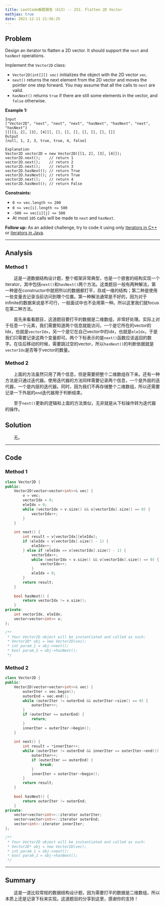 ```yaml
---
title: LeetCode解题报告（413) -- 251. Flatten 2D Vector
mathjax: true
date: 2021-12-11 21:56:25
---
```


## Problem

Design an iterator to flatten a 2D vector. It should support the `next` and `hasNext` operations.

<!-- more -->

Implement the `Vector2D` class:

- `Vector2D(int[][] vec)` initializes the object with the 2D vector `vec`.
- `next()` returns the next element from the 2D vector and moves the pointer one step forward. You may assume that all the calls to `next` are valid.
- `hasNext()` returns `true` if there are still some elements in the vector, and `false` otherwise.

**Example 1:**

```
Input
["Vector2D", "next", "next", "next", "hasNext", "hasNext", "next", "hasNext"]
[[[[1, 2], [3], [4]]], [], [], [], [], [], [], []]
Output
[null, 1, 2, 3, true, true, 4, false]

Explanation
Vector2D vector2D = new Vector2D([[1, 2], [3], [4]]);
vector2D.next();    // return 1
vector2D.next();    // return 2
vector2D.next();    // return 3
vector2D.hasNext(); // return True
vector2D.hasNext(); // return True
vector2D.next();    // return 4
vector2D.hasNext(); // return False
```

**Constraints:**

- `0 <= vec.length <= 200`
- `0 <= vec[i].length <= 500`
- `-500 <= vec[i][j] <= 500`
- At most `105` calls will be made to `next` and `hasNext`.

**Follow up:** As an added challenge, try to code it using only [iterators in C++](http://www.cplusplus.com/reference/iterator/iterator/) or [iterators in Java](http://docs.oracle.com/javase/7/docs/api/java/util/Iterator.html).

------

## Analysis

### Method 1

&emsp;&emsp;这是一道数据结构设计题，整个框架非常典型，也是一个嵌套的结构实现一个iterator，其中包括`next()`和`hasNext()`两个方法。这类题目一般有两种解法，第一种是在constructor中就把所以的数据都打平，存成一维的结构；第二种是使用一些变量去记录当前访问到哪个位置。第一种解法通常是不好的，因为对于infinite的数据来说是不可行，一般面试中也不会用第一种。所以这里我们就focus在第二种方法。

&emsp;&emsp;首先来看看题目，这道题目要打平的数据是二维数组，非常好处理。实际上对于任意一个元素，我们需要知道两个信息就能访问，一个是它所在的vector的Idx，也就是`vectorIdx`，另一个是它在自己vector中的idx，也就是`eleIdx`，于是我们只需要记录这两个变量即可。两个下标表示的是`next()`函数应该返回的数字。在往后移动的时候，需要跳过空的vector，所以`hasNext()`的判断依据就是`vectorIdx`是否等于vector的数量。

### Method 2

&emsp;&emsp;上面的方法虽然只用了两个信息，但是需要把整个二维数组存下来。还有一种方法是只通过迭代器。使用迭代器的方法同样需要记录两个信息，一个是外层的迭代器，一个是内层的迭代器。同时，因为我们不再存储整个二维数组，所以还需要记录一下外层的`end`迭代器用于判断结束。

&emsp;&emsp;至于`next()`更新的逻辑和上面的方法类似，无非就是从下标操作转为迭代器的操作。

## Solution

&emsp;&emsp;无。

------

## Code

### Method 1

```c++
class Vector2D {
public:
    Vector2D(vector<vector<int>>& vec) {
        v = vec;
        vectorIdx = 0;
        eleIdx = 0;
        while (vectorIdx < v.size() && v[vectorIdx].size() == 0) {
            vectorIdx++;
        }
    }
    
    int next() {
        int result = v[vectorIdx][eleIdx];
        if (eleIdx < v[vectorIdx].size() - 1) {
            eleIdx++;
        } else if (eleIdx == v[vectorIdx].size() - 1) {
            vectorIdx++;
            while (vectorIdx < v.size() && v[vectorIdx].size() == 0) {
                vectorIdx++;
            }
            eleIdx = 0;
        }
        return result;
    }
    
    bool hasNext() {
        return vectorIdx != v.size();
    }
private:
    int vectorIdx, eleIdx;
    vector<vector<int>> v;
};

/**
 * Your Vector2D object will be instantiated and called as such:
 * Vector2D* obj = new Vector2D(vec);
 * int param_1 = obj->next();
 * bool param_2 = obj->hasNext();
 */
```

### Method 2

```c++
class Vector2D {
public:
    Vector2D(vector<vector<int>>& vec) {
        outerIter = vec.begin();
        outerEnd = vec.end();
        while (outerIter != outerEnd && outerIter->size() == 0) {
            outerIter++;
        }
        if (outerIter == outerEnd) {
            return;
        }
        innerIter = outerIter->begin();
    }
    
    int next() {
        int result = *innerIter++;
        while (outerIter != outerEnd && innerIter == outerIter->end()) {
            outerIter++;
            if (outerIter == outerEnd) {
                break;
            }
            innerIter = outerIter->begin();
        }
        return result;
    }
    
    bool hasNext() {
        return outerIter != outerEnd;
    }
private:
    vector<vector<int>>::iterator outerIter;
    vector<vector<int>>::iterator outerEnd;
    vector<int>::iterator innerIter;
};

/**
 * Your Vector2D object will be instantiated and called as such:
 * Vector2D* obj = new Vector2D(vec);
 * int param_1 = obj->next();
 * bool param_2 = obj->hasNext();
 */
```

------

## Summary

&emsp;&emsp;这是一道比较常规的数据结构设计题，因为需要打平的数据是二维数组，所以本质上还是记录下标来实现。这道题目的分享到这里，感谢你的支持！

